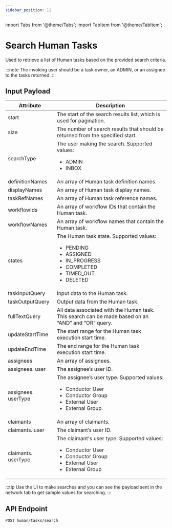 ```yaml
---
sidebar_position: 11
---
```


import Tabs from '@theme/Tabs';
import TabItem from '@theme/TabItem';

# Search Human Tasks

Used to retrieve a list of Human tasks based on the provided search criteria.

:::note
The invoking user should be a task owner, an ADMIN, or an assignee to the tasks returned. 
:::

## Input Payload

| Attribute          | Description                                                                                        |
|--------------------|----------------------------------------------------------------------------------------------------| 
| start               | The start of the search results list, which is used for pagination.                                      |
| size                | The number of search results that should be returned from the specified start.                                                      |
| searchType          | The user making the search. Supported values: <ul><li>ADMIN</li> <li>INBOX</li></ul>                              |
| definitionNames     | An array of Human task definition names.                |
| displayNames        | An array of Human task display names.                   |
| taskRefNames        | An array of Human task reference names.                 |
| workflowIds         | An array of workflow IDs that contain the Human task.   |
| workflowNames       | An array of workflow names that contain the Human task. |
| states              | The Human task state. Supported values: <ul><li>PENDING</li> <li>ASSIGNED</li> <li>IN_PROGRESS</li> <li>COMPLETED</li> <li>TIMED_OUT</li> <li>DELETED</li></ul>                                                      |
| taskInputQuery      | Input data to the Human task.                    |
| taskOutputQuery     | Output data from the Human task.                 |
| fullTextQuery       | All data associated with the Human task. This search can be made based on an “AND” and “OR” query.                                |
| updateStartTime     | The start range for the Human task execution start time.|
| updateEndTime       | The end range for the Human task execution start time.  |
| assignees           | An array of assignees.                                  |
| assignees. user     | The assignee’s user ID.                                 |
| assignees. userType | The assignee’s user type. Supported values: <ul><li>Conductor User</li> <li>Conductor Group</li> <li>External User</li> <li>External Group</li></ul>                                               |
| claimants           | An array of claimants.                             |
| claimants. user     | The claimant’s user ID.                            |
| claimants. userType | The claimant's user type. Supported values: <ul><li>Conductor User</li> <li>Conductor Group</li> <li>External User</li> <li>External Group</li></ul>   |


:::tip
Use the UI to make searches and you can see the payload sent in the network tab to get sample values for searching.
:::

## API Endpoint 

```
POST human/tasks/search
```